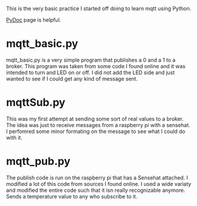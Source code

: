 This is the very basic practice I started off doing to learn mqtt using Python.

[PyDoc](https://pypi.python.org/pypi/paho-mqtt) page is helpful.

# mqtt_basic.py
mqtt_basic.py is a very simple program that publishes a 0 and a 1 to a broker. This program was taken from some code I found online and it was intended to turn and LED on or off. I did not add the LED side and just wanted to see if I could get any kind of message sent.

# mqttSub.py
This was my first attempt at sending some sort of real values to a broker. The idea was just to receive messages from a raspberry pi with a sensehat. I perfomred some minor formating on the message to see what I could do with it.

# mqtt_pub.py
The publish code is run on the raspberry pi that has a Sensehat attached. I modified a lot of this code from sources I found online. I used a wide variaty and modified the entire code such that it isn really recognizable anymore. Sends a temperature value to any who subscribe to it.